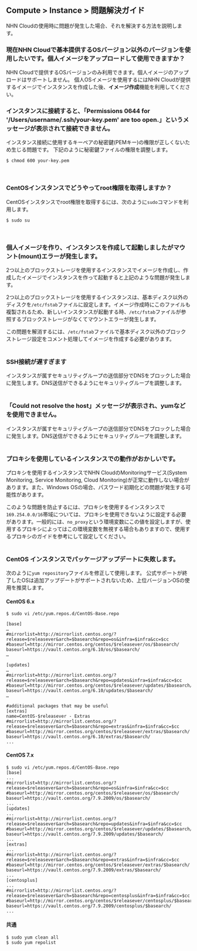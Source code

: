 ## Compute > Instance > 問題解決ガイド

NHN Cloudの使用時に問題が発生した場合、それを解決する方法を説明します。

<h3>現在NHN Cloudで基本提供するOSバージョン以外のバージョンを使用したいです。個人イメージをアップロードして使用できますか？</h3>

NHN Cloudで提供するOSバージョンのみ利用できます。個人イメージのアップロードはサポートしません。
個人OSイメージを使用するにはNHN Cloudが提供するイメージでインスタンスを作成した後、**イメージ作成**機能を利用してください。
<br>

<h3>インスタンスに接続すると、「Permissions 0644 for '/Users/username/.ssh/your-key.pem' are too open.」というメッセージが表示されて接続できません。</h3>

インスタンス接続に使用するキーペアの秘密鍵(PEMキー)の権限が正しくないため生じる問題です。
下記のように秘密鍵ファイルの権限を調整します。

    $ chmod 600 your-key.pem
<br>

<h3>CentOSインスタンスでどうやってroot権限を取得しますか？</h3>

CentOSインスタンスでroot権限を取得するには、次のように`sudo`コマンドを利用します。

    $ sudo su
<br>

<h3>個人イメージを作り、インスタンスを作成して起動しましたがマウント(mount)エラーが発生します。</h3>

2つ以上のブロックストレージを使用するインスタンスでイメージを作成し、作成したイメージでインスタンスを作って起動すると上記のような問題が発生します。

2つ以上のブロックストレージを使用するインスタンスは、基本ディスク以外のディスクを`/etc/fstab`ファイルに設定します。イメージ作成時にこのファイルも複製されるため、新しいインスタンスが起動する時、`/etc/fstab`ファイルが参照するブロックストレージがなくてマウントエラーが発生します。

この問題を解消するには、`/etc/fstab`ファイルで基本ディスク以外のブロックストレージ設定をコメント処理してイメージを作成する必要があります。
<br>
<br>

<h3>SSH接続が遅すぎます</h3>

インスタンスが属すセキュリティグループの送信部分でDNSをブロックした場合に発生します。DNS送信ができるようにセキュリティグループを調整します。
<br>
<br>

<h3>「Could not resolve the host」メッセージが表示され、yumなどを使用できません。</h3>

インスタンスが属すセキュリティグループの送信部分でDNSをブロックした場合に発生します。DNS送信ができるようにセキュリティグループを調整します。
<br>
<br>

<h3>プロキシを使用しているインスタンスでの動作がおかしいです。</h3>

プロキシを使用するインスタンスでNHN CloudのMonitoringサービス(System Monitoring, Service Monitoring, Cloud Monitoring)が正常に動作しない場合があります。また、Windows OSの場合、パスワード初期化どの問題が発生する可能性があります。

このような問題を防止するには、プロキシを使用するインスタンスで`169.254.0.0/16`帯域については、プロキシを使用できないように設定する必要があります。一般的には、`no_proxy`という環境変数にこの値を設定しますが、使用するプロキシによってはこの環境変数を無視する場合もありますので、使用するプロキシのガイドを参考にして設定してください。
<br>
<br>

<h3>CentOS インスタンスでパッケージアップデートに失敗します。</h3>

次のように`yum repository`ファイルを修正して使用します。
公式サポートが終了したOSは追加アップデートがサポートされないため、上位バージョンOSの使用を推奨します。

<h4>CentOS 6.x</h4>

```
$ sudo vi /etc/yum.repos.d/CentOS-Base.repo

[base]
…
#mirrorlist=http://mirrorlist.centos.org/?release=$releasever&arch=$basearch&repo=os&infra=$infra&cc=$cc
#baseurl=http://mirror.centos.org/centos/$releasever/os/$basearch/
baseurl=https://vault.centos.org/6.10/os/$basearch/
…

[updates]
…
#mirrorlist=http://mirrorlist.centos.org/?release=$releasever&arch=$basearch&repo=updates&infra=$infra&cc=$cc
#baseurl=http://mirror.centos.org/centos/$releasever/updates/$basearch/
baseurl=https://vault.centos.org/6.10/updates/$basearch/
…

#additional packages that may be useful
[extras]
name=CentOS-$releasever - Extras
#mirrorlist=http://mirrorlist.centos.org/?release=$releasever&arch=$basearch&repo=extras&infra=$infra&cc=$cc
#baseurl=http://mirror.centos.org/centos/$releasever/extras/$basearch/
baseurl=https://vault.centos.org/6.10/extras/$basearch/
...

```

<h4>CentOS 7.x</h4>

```
$ sudo vi /etc/yum.repos.d/CentOS-Base.repo
[base]
...
#mirrorlist=http://mirrorlist.centos.org/?release=$releasever&arch=$basearch&repo=os&infra=$infra&cc=$cc
#baseurl=http://mirror.centos.org/centos/$releasever/os/$basearch/
baseurl=https://vault.centos.org/7.9.2009/os/$basearch/
...
[updates]
...
#mirrorlist=http://mirrorlist.centos.org/?release=$releasever&arch=$basearch&repo=updates&infra=$infra&cc=$cc
#baseurl=http://mirror.centos.org/centos/$releasever/updates/$basearch/
baseurl=https://vault.centos.org/7.9.2009/updates/$basearch/
...
[extras]
...
#mirrorlist=http://mirrorlist.centos.org/?release=$releasever&arch=$basearch&repo=extras&infra=$infra&cc=$cc
#baseurl=http://mirror.centos.org/centos/$releasever/extras/$basearch/
baseurl=https://vault.centos.org/7.9.2009/extras/$basearch/
...
[centosplus]
...
#mirrorlist=http://mirrorlist.centos.org/?release=$releasever&arch=$basearch&repo=centosplus&infra=$infra&cc=$cc
#baseurl=http://mirror.centos.org/centos/$releasever/centosplus/$basearch/
baseurl=https://vault.centos.org/7.9.2009/centosplus/$basearch/
...
```

<h4>共通</h4>

```
$ sudo yum clean all
$ sudo yum repolist
```

<br>
<br>
